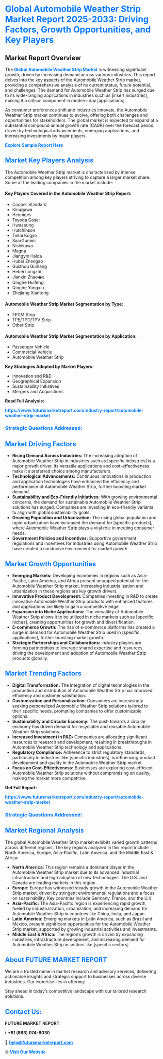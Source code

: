 <h1 style="color: #007BFF;">Global Automobile Weather Strip Market Report 2025-2033: Driving Factors, Growth Opportunities, and Key Players</h1>

<section id="overview">
<h2>Market Report Overview</h2>
<p>The <a href="https://www.futuremarketreport.com/industry-report/automobile-weather-strip-market" style="color: #007BFF; text-decoration: none;"><strong>Global Automobile Weather Strip Market</strong></a> is witnessing significant growth, driven by increasing demand across various industries. This report delves into the key aspects of the Automobile Weather Strip market, providing a comprehensive analysis of its current status, future potential, and challenges. The demand for Automobile Weather Strip has surged due to its wide-ranging applications in industries such as [insert industries], making it a critical component in modern-day [applications].</p>
<p>As consumer preferences shift and industries innovate, the Automobile Weather Strip market continues to evolve, offering both challenges and opportunities for stakeholders. The global market is expected to expand at a substantial compound annual growth rate (CAGR) over the forecast period, driven by technological advancements, emerging applications, and increasing investments by major players.</p>
</section>

<section id="overview">
<p><a href="https://www.futuremarketreport.com/request-sample/reportId=126237" style="color: #007BFF; text-decoration: none;"><strong>Explore Sample Report Here</strong></a></p>
</section>

<section id="key-players">
<h2 style="color: #007BFF;">Market Key Players Analysis</h2>
<p>The Automobile Weather Strip market is characterized by intense competition among key players striving to capture a larger market share. Some of the leading companies in the market include:</p>
<h4>Key Players Covered in the Automobile Weather Strip Report:</h4>
<ul><li>Cooper Standard</li><li>Kinugawa</li><li>Henniges</li><li>Toyoda Gosei</li><li>Hwaseung</li><li>Hutchinson</li><li>Tokai Kogyo</li><li>SaarGummi</li><li>Nishikawa</li><li>Magna</li><li>Jiangyin Haida</li><li>Hubei Zhengao</li><li>Guizhou Guihang</li><li>Hebei Longzhi</li><li>Jianxin Zhao�s</li><li>Qinghe Huifeng</li><li>Qinghe Yongxin</li><li>Zhejiang Xiantong</li></ul>
<h4>Automobile Weather Strip Market Segmentation by Type:</h4>
<ul><li>EPDM Strip</li><li>TPE/TPO/TPV Strip</li><li>Other Strip</li></ul>

<h4>Automobile Weather Strip Market Segmentation by Application:</h4>
<ul><li>Passenger Vehicle</li><li>Commercial Vehicle</li><li>Automobile Weather Strip</li></ul>
<p><strong>Key Strategies Adopted by Market Players:</strong></p>
<ul>
<li>Innovation and R&D</li>
<li>Geographical Expansion</li>
<li>Sustainability Initiatives</li>
<li>Mergers and Acquisitions</li>
</ul>
</section>

<section>
<p><strong>Read Full Analysis: </strong></p><a href="https://www.futuremarketreport.com/industry-report/automobile-weather-strip-market" style="color: #007BFF; text-decoration: none;"><strong>https://www.futuremarketreport.com/industry-report/automobile-weather-strip-market</strong></a>
<h3 style="color: #007BFF;">Strategic Questions Addressed:</h3>
</section>

<section id="driving-factors">
<h2 style="color: #007BFF;">Market Driving Factors</h2>
<ul>
<li><strong>Rising Demand Across Industries:</strong> The increasing adoption of Automobile Weather Strip in industries such as [specific industries] is a major growth driver. Its versatile applications and cost-effectiveness make it a preferred choice among manufacturers.</li>
<li><strong>Technological Advancements:</strong> Continuous innovations in production and application technologies have enhanced the efficiency and performance of Automobile Weather Strip, further boosting market demand.</li>
<li><strong>Sustainability and Eco-Friendly Initiatives:</strong> With growing environmental concerns, the demand for sustainable Automobile Weather Strip solutions has surged. Companies are investing in eco-friendly variants to align with global sustainability goals.</li>
<li><strong>Growing Population and Urbanization:</strong> The rising global population and rapid urbanization have increased the demand for [specific products], where Automobile Weather Strip plays a vital role in meeting consumer needs.</li>
<li><strong>Government Policies and Incentives:</strong> Supportive government regulations and incentives for industries using Automobile Weather Strip have created a conducive environment for market growth.</li>
</ul>
</section>

<section id="growth-opportunities">
<h2 style="color: #007BFF;">Market Growth Opportunities</h2>
<ul>
<li><strong>Emerging Markets:</strong> Developing economies in regions such as Asia-Pacific, Latin America, and Africa present untapped potential for the Automobile Weather Strip market. Increasing industrialization and urbanization in these regions are key growth drivers.</li>
<li><strong>Innovative Product Development:</strong> Companies investing in R&D to create innovative Automobile Weather Strip products with enhanced features and applications are likely to gain a competitive edge.</li>
<li><strong>Expansion into Niche Applications:</strong> The versatility of Automobile Weather Strip allows it to be utilized in niche markets such as [specific niches], creating opportunities for growth and diversification.</li>
<li><strong>E-commerce Growth:</strong> The rise of e-commerce platforms has created a surge in demand for Automobile Weather Strip used in [specific applications], further boosting market growth.</li>
<li><strong>Strategic Partnerships and Collaborations:</strong> Industry players are forming partnerships to leverage shared expertise and resources, driving the development and adoption of Automobile Weather Strip products globally.</li>
</ul>
</section>

<section id="trending-factors">
<h2 style="color: #007BFF;">Market Trending Factors</h2>
<ul>
<li><strong>Digital Transformation:</strong> The integration of digital technologies in the production and distribution of Automobile Weather Strip has improved efficiency and customer satisfaction.</li>
<li><strong>Customization and Personalization:</strong> Consumers are increasingly seeking personalized Automobile Weather Strip solutions tailored to their specific needs, prompting companies to offer customizable options.</li>
<li><strong>Sustainability and Circular Economy:</strong> The push towards a circular economy has driven demand for recyclable and reusable Automobile Weather Strip solutions.</li>
<li><strong>Increased Investment in R&D:</strong> Companies are allocating significant resources to research and development, resulting in breakthroughs in Automobile Weather Strip technology and applications.</li>
<li><strong>Regulatory Compliance:</strong> Adherence to strict regulatory standards, particularly in industries like [specific industries], is influencing product development and quality in the Automobile Weather Strip market.</li>
<li><strong>Focus on Cost-Effectiveness:</strong> Businesses are exploring cost-efficient Automobile Weather Strip solutions without compromising on quality, making the market more competitive.</li>
</ul>
</section>

<section>
<p><strong>Get Full Report: </strong></p><a href="https://www.futuremarketreport.com/industry-report/automobile-weather-strip-market" style="color: #007BFF; text-decoration: none;"><strong>https://www.futuremarketreport.com/industry-report/automobile-weather-strip-market</strong></a>
<h3 style="color: #007BFF;">Strategic Questions Addressed:</h3>
</section>


<section id="regional-analysis">
<h2 style="color: #007BFF;">Market Regional Analysis</h2>
<p>The global Automobile Weather Strip market exhibits varied growth patterns across different regions. The key regions analyzed in this report include North America, Europe, Asia-Pacific, Latin America, and the Middle East & Africa:</p>
<ul>
<li><strong>North America:</strong> This region remains a dominant player in the Automobile Weather Strip market due to its advanced industrial infrastructure and high adoption of new technologies. The U.S. and Canada are leading markets in this region.</li>
<li><strong>Europe:</strong> Europe has witnessed steady growth in the Automobile Weather Strip market, driven by stringent environmental regulations and a focus on sustainability. Key countries include Germany, France, and the U.K.</li>
<li><strong>Asia-Pacific:</strong> The Asia-Pacific region is experiencing rapid growth, fueled by industrialization, urbanization, and increasing demand for Automobile Weather Strip in countries like China, India, and Japan.</li>
<li><strong>Latin America:</strong> Emerging markets in Latin America, such as Brazil and Mexico, present significant opportunities for the Automobile Weather Strip market, supported by growing industrial activities and investments.</li>
<li><strong>Middle East & Africa:</strong> The region’s growth is driven by expanding industries, infrastructure development, and increasing demand for Automobile Weather Strip in sectors like [specific sectors].</li>
</ul>
</section>

<footer>
<h2 style="color: #007BFF;">About FUTURE MARKET REPORT</h2>
<p>We are a trusted name in market research and advisory services, delivering actionable insights and strategic support to businesses across diverse industries. Our expertise lies in offering:</p>

<p>Stay ahead in today’s competitive landscape with our tailored research solutions.</p>

<h2 style="color: #007BFF;">Contact Us:</h2>
<p><strong>FUTURE MARKET REPORT</strong></p>
<p>📞 <strong>+91 (883) 074-8030</strong></p>
<p>📧 <strong><a href="mailto:help@futuremarketreport.com" style="color: #007BFF;">help@futuremarketreport.com</a></strong></p>
<p>🌐 <strong><a href="https://www.futuremarketreport.com/" style="color: #007BFF;">Visit Our Website</a></strong></p>
</footer>